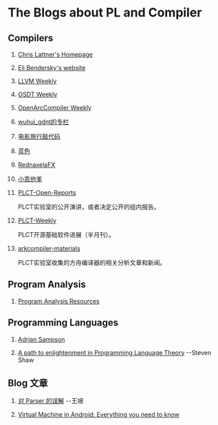 # The Blogs about PL and Compiler

## Compilers

1. [Chris Lattner's Homepage](http://nondot.org/sabre/)

2. [Eli Bendersky's website](https://eli.thegreenplace.net/)

3. [LLVM Weekly](http://llvmweekly.org/)

4. [OSDT Weekly](https://github.com/hellogcc/osdt-weekly)

5. [OpenArcCompiler Weekly](https://zhuanlan.zhihu.com/llvm-clang)

6. [wuhui_gdnt的专栏](https://blog.csdn.net/wuhui_gdnt)

7. [电影旅行敲代码](https://blog.csdn.net/dashuniuniu)

8. [蓝色](https://www.zhihu.com/people/lan-se-52-30)

9. [RednaxelaFX](https://www.zhihu.com/people/rednaxelafx)

10. [小乖他爹](https://www.zhihu.com/people/shiningning)

11. [PLCT-Open-Reports](https://github.com/isrc-cas/PLCT-Open-Reports)

    PLCT实验室的公开演讲，或者决定公开的组内报告。

12. [PLCT-Weekly](https://github.com/isrc-cas/PLCT-Weekly)

    PLCT开源基础软件进展（半月刊）。

13. [arkcompiler-materials](https://github.com/isrc-cas/arkcompiler-materials)

    PLCT实验室收集的方舟编译器的相关分析文章和新闻。

## Program Analysis

1. [Program Analysis Resources](https://gist.github.com/MattPD/00573ee14bf85ccac6bed3c0678ddbef)

## Programming Languages

1. [Adrian Sampson](https://www.cs.cornell.edu/~asampson/)

2. [A path to enlightenment in Programming Language Theory](https://steshaw.org/plt/) --Steven Shaw

## Blog 文章

1. [对 Parser 的误解](http://www.yinwang.org/blog-cn/2015/09/19/parser) --王垠

2. [Virtual Machine in Android: Everything you need to know](https://android.jlelse.eu/virtual-machine-in-android-everything-you-need-to-know-9ec695f7313b)
